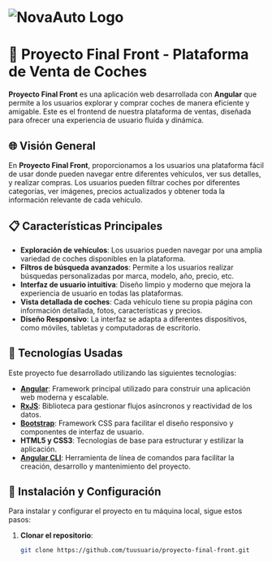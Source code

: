 
# ![NovaAuto Logo](assets/images/NovaAutoLogo.png)
# 🚗 **Proyecto Final Front - Plataforma de Venta de Coches**

**Proyecto Final Front** es una aplicación web desarrollada con **Angular** que permite a los usuarios explorar y comprar coches de manera eficiente y amigable. Este es el frontend de nuestra plataforma de ventas, diseñada para ofrecer una experiencia de usuario fluida y dinámica.

## 🌐 **Visión General**

En **Proyecto Final Front**, proporcionamos a los usuarios una plataforma fácil de usar donde pueden navegar entre diferentes vehículos, ver sus detalles, y realizar compras. Los usuarios pueden filtrar coches por diferentes categorías, ver imágenes, precios actualizados y obtener toda la información relevante de cada vehículo.

## 📋 **Características Principales**

- **Exploración de vehículos**: Los usuarios pueden navegar por una amplia variedad de coches disponibles en la plataforma.
- **Filtros de búsqueda avanzados**: Permite a los usuarios realizar búsquedas personalizadas por marca, modelo, año, precio, etc.
- **Interfaz de usuario intuitiva**: Diseño limpio y moderno que mejora la experiencia de usuario en todas las plataformas.
- **Vista detallada de coches**: Cada vehículo tiene su propia página con información detallada, fotos, características y precios.
- **Diseño Responsivo**: La interfaz se adapta a diferentes dispositivos, como móviles, tabletas y computadoras de escritorio.
  
## 🚀 **Tecnologías Usadas**

Este proyecto fue desarrollado utilizando las siguientes tecnologías:

- **[Angular](https://angular.io/)**: Framework principal utilizado para construir una aplicación web moderna y escalable.
- **[RxJS](https://rxjs-dev.firebaseapp.com/)**: Biblioteca para gestionar flujos asíncronos y reactividad de los datos.
- **[Bootstrap](https://getbootstrap.com/)**: Framework CSS para facilitar el diseño responsivo y componentes de interfaz de usuario.
- **HTML5 y CSS3**: Tecnologías de base para estructurar y estilizar la aplicación.
- **[Angular CLI](https://angular.io/cli)**: Herramienta de línea de comandos para facilitar la creación, desarrollo y mantenimiento del proyecto.
  
## 🔧 **Instalación y Configuración**

Para instalar y configurar el proyecto en tu máquina local, sigue estos pasos:

1. **Clonar el repositorio**:
   ```bash
   git clone https://github.com/tuusuario/proyecto-final-front.git
